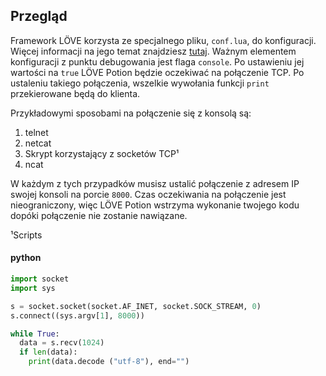 ## Przegląd

Framework LÖVE korzysta ze specjalnego pliku, `conf.lua`, do konfiguracji. Więcej informacji na jego temat znajdziesz [tutaj](https://love2d.org/wiki/Config_Files). Ważnym elementem konfiguracji z punktu debugowania jest flaga `console`. Po ustawieniu jej wartości na `true` LÖVE Potion będzie oczekiwać na połączenie TCP. Po ustaleniu takiego połączenia, wszelkie wywołania funkcji `print` przekierowane będą do klienta.

Przykładowymi sposobami na połączenie się z konsolą są:

1. telnet
2. netcat
3. Skrypt korzystający z socketów TCP¹
4. ncat

W każdym z tych przypadków musisz ustalić połączenie z adresem IP swojej konsoli na porcie `8000`. Czas oczekiwania na połączenie jest nieograniczony, więc LÖVE Potion wstrzyma wykonanie twojego kodu dopóki połączenie nie zostanie nawiązane.

¹Scripts

<!-- tabs:start -->

#### **python**

```py
import socket
import sys

s = socket.socket(socket.AF_INET, socket.SOCK_STREAM, 0)
s.connect((sys.argv[1], 8000))

while True:
  data = s.recv(1024)
  if len(data):
    print(data.decode ("utf-8"), end="")
```

<!-- tabs:end -->
